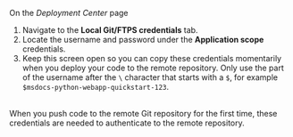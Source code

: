 On the *Deployment Center* page

1. Navigate to the **Local Git/FTPS credentials** tab.
1. Locate the username and password under the **Application scope** credentials.
1. Keep this screen open so you can copy these credentials momentarily when you deploy your code to the remote repository. Only use the part of the username after the `\` character that starts with a `$`, for example `$msdocs-python-webapp-quickstart-123`.
<br>
When you push code to the remote Git repository for the first time, these credentials are needed to authenticate to the remote repository.